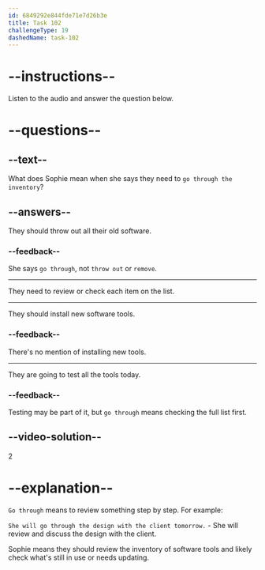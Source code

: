 ```yaml
---
id: 6849292e844fde71e7d26b3e
title: Task 102
challengeType: 19
dashedName: task-102
---
```


<!-- (audio) Sophie: Hey Tom, we need to go through our software tools inventory today. -->

# --instructions--

Listen to the audio and answer the question below.

# --questions--

## --text--

What does Sophie mean when she says they need to `go through the inventory`?

## --answers--

They should throw out all their old software.

### --feedback--

She says `go through`, not `throw out` or `remove`.

---

They need to review or check each item on the list.

---

They should install new software tools.

### --feedback--

There's no mention of installing new tools.

---

They are going to test all the tools today.

### --feedback--

Testing may be part of it, but `go through` means checking the full list first.

## --video-solution--

2

# --explanation--

`Go through` means to review something step by step. For example:

`She will go through the design with the client tomorrow.` - She will review and discuss the design with the client.

Sophie means they should review the inventory of software tools and likely check what's still in use or needs updating.
